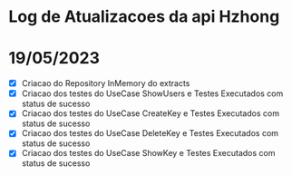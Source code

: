 # Log de Atualizacoes da api Hzhong

# 19/05/2023 

- [x] Criacao do Repository InMemory do extracts
- [x] Criacao dos testes do UseCase ShowUsers e Testes Executados com status de sucesso
- [x] Criacao dos testes do UseCase CreateKey e Testes Executados com status de sucesso
- [x] Criacao dos testes do UseCase DeleteKey e Testes Executados com status de sucesso
- [x] Criacao dos testes do UseCase ShowKey e Testes Executados com status de sucesso